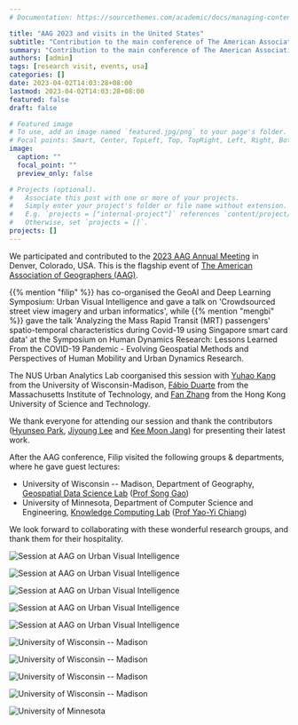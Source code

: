 ```yaml
---
# Documentation: https://sourcethemes.com/academic/docs/managing-content/

title: "AAG 2023 and visits in the United States"
subtitle: "Contribution to the main conference of The American Association of Geographers (AAG) and visits to two universities."
summary: "Contribution to the main conference of The American Association of Geographers (AAG) and visits to two universities."
authors: [admin]
tags: [research visit, events, usa]
categories: []
date: 2023-04-02T14:03:28+08:00
lastmod: 2023-04-02T14:03:28+08:00
featured: false
draft: false

# Featured image
# To use, add an image named `featured.jpg/png` to your page's folder.
# Focal points: Smart, Center, TopLeft, Top, TopRight, Left, Right, BottomLeft, Bottom, BottomRight.
image:
  caption: ""
  focal_point: ""
  preview_only: false

# Projects (optional).
#   Associate this post with one or more of your projects.
#   Simply enter your project's folder or file name without extension.
#   E.g. `projects = ["internal-project"]` references `content/project/deep-learning/index.md`.
#   Otherwise, set `projects = []`.
projects: []
---
```


We participated and contributed to the [2023 AAG Annual Meeting](https://www.aag.org/events/aag2023/) in Denver, Colorado, USA.
This is the flagship event of [The American Association of Geographers (AAG)](https://www.aag.org).

{{% mention "filip" %}} has co-organised the GeoAI and Deep Learning Symposium: Urban Visual Intelligence and gave a talk on 'Crowdsourced street view imagery and urban informatics', while {{% mention "mengbi" %}} gave the talk 'Analyzing the Mass Rapid Transit (MRT) passengers' spatio-temporal characteristics during Covid-19 using Singapore smart card data' at the Symposium on Human Dynamics Research: Lessons Learned From the COVID-19 Pandemic - Evolving Geospatial Methods and Perspectives of Human Mobility and Urban Dynamics Research.

The NUS Urban Analytics Lab coorganised this session with [Yuhao Kang](http://www.kkyyhh96.site/) from the University of Wisconsin-Madison, [Fábio Duarte](https://dusp.mit.edu/people/fabio-duarte) from the Massachusetts Institute of Technology, and [Fan Zhang](https://www.ce.ust.hk/people/fan-zhang-zhangfan) from the Hong Kong University of Science and Technology.

We thank everyone for attending our session and thank the contributors ([Hyunseo Park](https://geo.msu.edu/directory/park-hyunseo.html), [Jiyoung Lee](https://www.linkedin.com/in/jiyoung-lee-698615200) and [Kee Moon Jang](https://www.keemoonjang.com)) for presenting their latest work.

After the AAG conference, Filip visited the following groups & departments, where he gave guest lectures:

+ University of Wisconsin -- Madison, Department of Geography, [Geospatial Data Science Lab](https://geography.wisc.edu/geods/) ([Prof Song Gao](https://geography.wisc.edu/staff/gao-song/))
+ University of Minnesota, Department of Computer Science and Engineering, [Knowledge Computing Lab](https://knowledge-computing.github.io) ([Prof Yao-Yi Chiang](https://cse.umn.edu/cs/yao-yi-chiang))

We look forward to collaborating with these wonderful research groups, and thank them for their hospitality.

![](aag-1.jpeg "Session at AAG on Urban Visual Intelligence")

![](aag-2.jpeg "Session at AAG on Urban Visual Intelligence")

![](aag-3.jpeg "Session at AAG on Urban Visual Intelligence")

![](aag-4.jpeg "Session at AAG on Urban Visual Intelligence")

![](UrbanVisualIntelligence.jpg "Session at AAG on Urban Visual Intelligence")

![](uwm-1.jpeg "University of Wisconsin -- Madison")

![](uwm-2.jpeg "University of Wisconsin -- Madison")

![](uwm-3.jpeg "University of Wisconsin -- Madison")

![](uwm-4.jpeg "University of Wisconsin -- Madison")

![](umn-1.jpeg "University of Minnesota")

